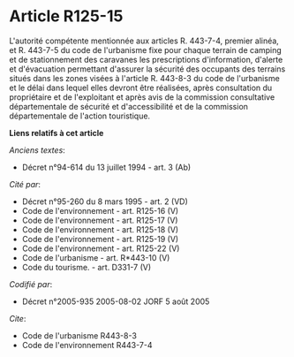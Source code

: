 # Article R125-15

L'autorité compétente mentionnée aux articles R. 443-7-4, premier alinéa, et R. 443-7-5 du code de l'urbanisme fixe pour
chaque terrain de camping et de stationnement des caravanes les prescriptions d'information, d'alerte et d'évacuation
permettant d'assurer la sécurité des occupants des terrains situés dans les zones visées à l'article R. 443-8-3 du code de
l'urbanisme et le délai dans lequel elles devront être réalisées, après consultation du propriétaire et de l'exploitant et
après avis de la commission consultative départementale de sécurité et d'accessibilité et de la commission départementale de
l'action touristique.

**Liens relatifs à cet article**

_Anciens textes_:

  - Décret n°94-614 du 13 juillet 1994 - art. 3 (Ab)

_Cité par_:

  - Décret n°95-260 du 8 mars 1995 - art. 2 (VD)
  - Code de l'environnement - art. R125-16 (V)
  - Code de l'environnement - art. R125-17 (V)
  - Code de l'environnement - art. R125-18 (V)
  - Code de l'environnement - art. R125-19 (V)
  - Code de l'environnement - art. R125-22 (V)
  - Code de l'urbanisme - art. R*443-10 (V)
  - Code du tourisme. - art. D331-7 (V)

_Codifié par_:

  - Décret n°2005-935 2005-08-02 JORF 5 août 2005

_Cite_:

  - Code de l'urbanisme R443-8-3
  - Code de l'environnement R443-7-4
